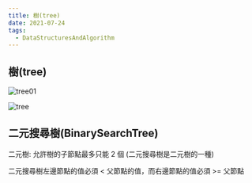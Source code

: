 ```yaml
---
title: 樹(tree)
date: 2021-07-24
tags:
  - DataStructuresAndAlgorithm
---
```


## 樹(tree)

![tree01](https://i.imgur.com/QD7xYt2.png)

![tree](https://i.imgur.com/KUH1IzR.png)

## 二元搜尋樹(BinarySearchTree)

二元樹: 允許樹的子節點最多只能 2 個 (二元搜尋樹是二元樹的一種)

二元搜尋樹左邊節點的值必須 < 父節點的值，而右邊節點的值必須 >= 父節點
